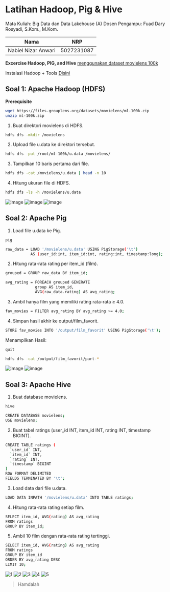 # Latihan Hadoop, Pig & Hive

Mata Kuliah: Big Data dan Data Lakehouse (A)
Dosen Pengampu: Fuad Dary Rosyadi, S.Kom., M.Kom.

| Nama | NRP |
| :--------: | :-------: |
| Nabiel Nizar Anwari | 5027231087 |

**Excercise Hadoop, PIG, and Hive**
[menggunakan dataset movielens 100k](https://grouplens.org/datasets/movielens/)

Instalasi Hadoop + Tools [Disini](https://hub.docker.com/r/silicoflare/hadoop)


## Soal 1: Apache Hadoop (HDFS)

**Prerequisite**
```bash
wget https://files.grouplens.org/datasets/movielens/ml-100k.zip
unzip ml-100k.zip
```

1. Buat direktori movielens di HDFS.
```bash
hdfs dfs -mkdir /movielens
```
2. Upload file u.data ke direktori tersebut.
```bash
hdfs dfs -put /root/ml-100k/u.data /movielens/
```
3. Tampilkan 10 baris pertama dari file.
```bash
hdfs dfs -cat /movielens/u.data | head -n 10
```
4. Hitung ukuran file di HDFS.
```bash
hdfs dfs -ls -h /movielens/u.data
```


![image](https://github.com/bielnzar/BigData/blob/main/Hadoop/Tugas1/HDFS/1.png)
![image](https://github.com/bielnzar/BigData/blob/main/Hadoop/Tugas1/HDFS/2.png)
![image](https://github.com/bielnzar/BigData/blob/main/Hadoop/Tugas1/HDFS/3.png)


## Soal 2: Apache Pig

1. Load file u.data ke Pig.
```bash
pig

raw_data = LOAD '/movielens/u.data' USING PigStorage('\t')
           AS (user_id:int, item_id:int, rating:int, timestamp:long);
```

2. Hitung rata-rata rating per item_id (film).
```bash
grouped = GROUP raw_data BY item_id;

avg_rating = FOREACH grouped GENERATE
             group AS item_id,
             AVG(raw_data.rating) AS avg_rating;
```

3. Ambil hanya film yang memiliki rating rata-rata ≥ 4.0.
```bash
fav_movies = FILTER avg_rating BY avg_rating >= 4.0;
```

4. Simpan hasil akhir ke output/film_favorit.
```bash
STORE fav_movies INTO '/output/film_favorit' USING PigStorage('\t');
```

Menampilkan Hasil:
```bash
quit

hdfs dfs -cat /output/film_favorit/part-*
```

![image](https://github.com/bielnzar/BigData/blob/main/Hadoop/Tugas1/PIG/1.png)
![image](https://github.com/bielnzar/BigData/blob/main/Hadoop/Tugas1/PIG/2.png)


## Soal 3: Apache Hive

1. Buat database movielens.
```bash
hive

CREATE DATABASE movielens;
USE movielens;
```

2. Buat tabel ratings (user_id INT, item_id INT, rating INT, timestamp BIGINT).
```bash
CREATE TABLE ratings (
  `user_id` INT,
  `item_id` INT,
  `rating` INT,
  `timestamp` BIGINT
)
ROW FORMAT DELIMITED
FIELDS TERMINATED BY '\t';
```

3. Load data dari file u.data.
```bash
LOAD DATA INPATH '/movielens/u.data' INTO TABLE ratings;
```

4. Hitung rata-rata rating setiap film.
```bash
SELECT item_id, AVG(rating) AS avg_rating
FROM ratings
GROUP BY item_id;
```

5. Ambil 10 film dengan rata-rata rating tertinggi.
```bash
SELECT item_id, AVG(rating) AS avg_rating
FROM ratings
GROUP BY item_id
ORDER BY avg_rating DESC
LIMIT 10;
```

![1](https://github.com/bielnzar/BigData/blob/main/Hadoop/Tugas1/HIVE/1.png)
![2](https://github.com/bielnzar/BigData/blob/main/Hadoop/Tugas1/HIVE/2.png)
![3](https://github.com/bielnzar/BigData/blob/main/Hadoop/Tugas1/HIVE/3.png)
![4](https://github.com/bielnzar/BigData/blob/main/Hadoop/Tugas1/HIVE/4.png)
![5](https://github.com/bielnzar/BigData/blob/main/Hadoop/Tugas1/HIVE/5.png)

> Hamdalah